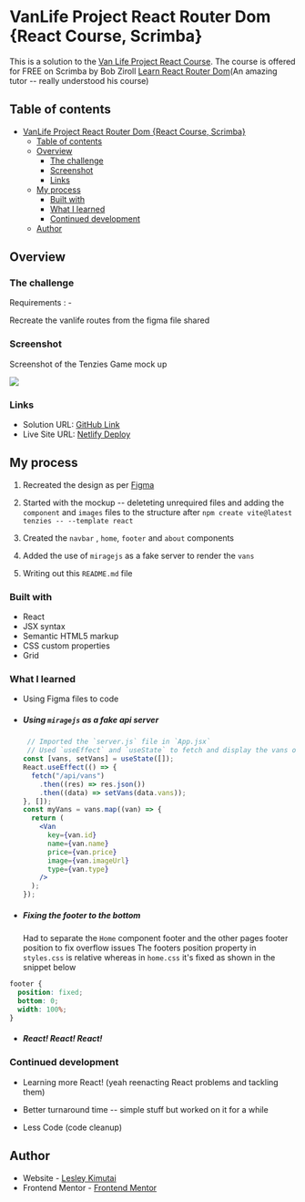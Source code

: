 # VanLife Project React Router Dom {React Course, Scrimba}

This is a solution to the [Van Life Project React Course](https://scrimba.com/playlist/pK3JwPTg).
The course is offered for FREE on Scrimba by Bob Ziroll [Learn React Router Dom](https://scrimba.com/learn/learnreact)(An amazing tutor -- really understood his course)


## Table of contents

- [VanLife Project React Router Dom {React Course, Scrimba}](#vanlife-project-react-router-dom-react-course-scrimba)
  - [Table of contents](#table-of-contents)
  - [Overview](#overview)
    - [The challenge](#the-challenge)
    - [Screenshot](#screenshot)
    - [Links](#links)
  - [My process](#my-process)
    - [Built with](#built-with)
    - [What I learned](#what-i-learned)
    - [Continued development](#continued-development)
  - [Author](#author)

## Overview

### The challenge

Requirements : -

Recreate the vanlife routes from the figma file shared

### Screenshot

Screenshot of the Tenzies Game mock up

![](./src/assets/images/screenshot.jpg)

### Links

- Solution URL: [GitHub Link](https://github.com/Javascript30/vanlife.git)
- Live Site URL: [Netlify Deploy](https://vannlife.netlify.app/)

## My process

1. Recreated the design as per [Figma](hhttps://www.figma.com/file/igDA2NiMDhoaIIAqm5EnTq/%23VanLife?t=rtzs9MOecAOmAe5p-0)

2. Started with the mockup -- deleteting unrequired files and adding the `component` and `images` files to the structure after `npm create vite@latest tenzies -- --template react`
   
3. Created the `navbar` , `home`, `footer` and `about` components
   
4. Added the use of `miragejs` as a fake server to render the `vans`

5. Writing out this `README.md` file

### Built with

- React
- JSX syntax
- Semantic HTML5 markup
- CSS custom properties
- Grid

### What I learned

- Using Figma files to code

- ##### Using `miragejs` as a fake api server
   
  ```jsx
   // Imported the `server.js` file in `App.jsx`
   // Used `useEffect` and `useState` to fetch and display the vans on the `Vans` page
  const [vans, setVans] = useState([]);
  React.useEffect(() => {
    fetch("/api/vans")
      .then((res) => res.json())
      .then((data) => setVans(data.vans));
  }, []);
  const myVans = vans.map((van) => {
    return (
      <Van
        key={van.id}
        name={van.name}
        price={van.price}
        image={van.imageUrl}
        type={van.type}
      />
    );
  });
  ```
  
- ##### Fixing the footer to the bottom
  Had to separate the `Home` component footer and the other pages footer position to fix overflow issues
  The footers position property in `styles.css` is relative whereas in `home.css` it's fixed as shown in the snippet below
```css
footer {
  position: fixed;
  bottom: 0;
  width: 100%;
}
```



- ##### React! React! React!

### Continued development

- Learning more React! (yeah reenacting React problems and tackling them)

- Better turnaround time -- simple stuff but worked on it for a while

- Less Code (code cleanup)

## Author

- Website - [Lesley Kimutai](https://leskim.github.io/myweb/)
- Frontend Mentor - [Frontend Mentor](https://www.frontendmentor.io/profile/Leskim)
